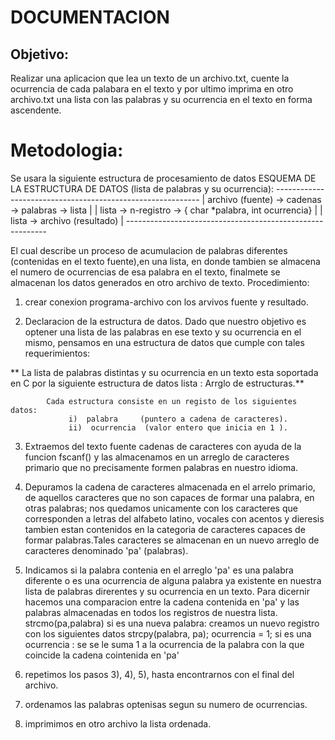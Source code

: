 # DOCUMENTACION


## Objetivo:

Realizar una aplicacion que lea un texto de un archivo.txt, cuente la
ocurrencia de cada palabara en el texto y por ultimo imprima en otro archivo.txt
una lista con las palabras y su ocurrencia en el texto en forma ascendente.


# Metodologia: 

Se usara la siguiente estructura de procesamiento de datos
    ESQUEMA DE LA ESTRUCTURA DE DATOS (lista de palabras y su ocurrencia):
       -----------------------------------------------------------
      |  archivo (fuente) -> cadenas -> palabras -> lista        |
      |  lista -> n-registro -> { char *palabra, int ocurrencia} |
      |  lista -> archivo (resultado)                            |
       ----------------------------------------------------------


El cual describe un proceso de acumulacion de palabras diferentes (contenidas
en el texto fuente),en una lista, en donde tambien se almacena el numero
de ocurrencias de esa palabra en el texto,
finalmete se almacenan los datos generados en otro archivo de texto.
Procedimiento:

 1) crear conexion programa-archivo con los arvivos fuente y resultado.

 2) Declaracion de la estructura de datos.
   Dado que nuestro objetivo es optener una lista de las palabras en ese texto y
   su ocurrencia en el mismo, pensamos en una estructura de datos que cumple con tales
   requerimientos:

   ** La lista de palabras distintas y su ocurrencia en un texto esta soportada en C por
    la siguiente estructura de datos
    lista : Arrglo de estructuras.**

            Cada estructura consiste en un registo de los siguientes datos:
                 i)  palabra     (puntero a cadena de caracteres).
                 ii)  ocurrencia  (valor entero que inicia en 1 ).

 3) Extraemos del texto fuente cadenas de caracteres con ayuda de la funcion fscanf()
   y las almacenamos en un arreglo de caracteres primario que no precisamente formen
   palabras en nuestro idioma.
 4) Depuramos la cadena de caracteres almacenada en el arrelo primario, de aquellos
   caracteres que no son capaces de formar una palabra, en otras palabras; nos quedamos
   unicamente con los caracteres que corresponden a letras del alfabeto latino,
   vocales con acentos y dieresis tambien estan contenidos en la categoria de
   caracteres capaces de formar palabras.Tales caracteres se almacenan en un nuevo arreglo
   de caracteres denominado 'pa' (palabras).
 5) Indicamos si la palabra contenia en el arreglo 'pa' es una palabra diferente o es una
   ocurrencia de alguna palabra ya existente en nuestra lista de palabras direrentes y su
   ocurrencia en un texto.
   Para dicernir hacemos una comparacion entre la cadena contenida en 'pa' y las palabras
   almacenadas en todos los registros de nuestra lista. strcmo(pa,palabra)
   si es una nueva palabra: creamos un nuevo registro con los siguientes datos
                            strcpy(palabra, pa);
                            ocurrencia  = 1;
    si es una ocurrencia : se se le suma 1 a la ocurrencia de la palabra con la que coincide la cadena cointenida en 'pa'


 6) repetimos los pasos 3), 4), 5), hasta encontrarnos con el final del archivo.

 7) ordenamos las palabras optenisas segun su numero de ocurrencias.

  8) imprimimos en otro archivo la lista ordenada.
